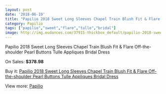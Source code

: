 ```yaml
---
layout: post
date: '2018-06-19'
title: "Papilio 2018 Sweet Long Sleeves Chapel Train Blush Fit & Flare Off-the-shoulder Pearl Buttons Tulle Appliques Bridal Dress"
category: Papilio
tags: ["papilio","sweet","flare","tulle","bridal"]
image: http://img.eudances.com/37915-thickbox_default/papilio-2018-sweet-long-sleeves-chapel-train-blush-fit-flare-off-the-shoulder-pearl-buttons-tulle-appliques-bridal-dress.jpg
---
```

Papilio 2018 Sweet Long Sleeves Chapel Train Blush Fit & Flare Off-the-shoulder Pearl Buttons Tulle Appliques Bridal Dress

On Sales: **$378.98**
<a href="https://www.eudances.com/en/papilio/11202-papilio-2018-sweet-long-sleeves-chapel-train-blush-fit-flare-off-the-shoulder-pearl-buttons-tulle-appliques-bridal-dress.html"><amp-img layout="responsive" width="600" height="600" src="//img.eudances.com/37915-thickbox_default/papilio-2018-sweet-long-sleeves-chapel-train-blush-fit-flare-off-the-shoulder-pearl-buttons-tulle-appliques-bridal-dress.jpg" alt="Papilio 2018 Sweet Long Sleeves Chapel Train Blush Fit & Flare Off-the-shoulder Pearl Buttons Tulle Appliques Bridal Dress 0" /></a>
<a href="https://www.eudances.com/en/papilio/11202-papilio-2018-sweet-long-sleeves-chapel-train-blush-fit-flare-off-the-shoulder-pearl-buttons-tulle-appliques-bridal-dress.html"><amp-img layout="responsive" width="600" height="600" src="//img.eudances.com/37916-thickbox_default/papilio-2018-sweet-long-sleeves-chapel-train-blush-fit-flare-off-the-shoulder-pearl-buttons-tulle-appliques-bridal-dress.jpg" alt="Papilio 2018 Sweet Long Sleeves Chapel Train Blush Fit & Flare Off-the-shoulder Pearl Buttons Tulle Appliques Bridal Dress 1" /></a>

Buy it: [Papilio 2018 Sweet Long Sleeves Chapel Train Blush Fit & Flare Off-the-shoulder Pearl Buttons Tulle Appliques Bridal Dress](https://www.eudances.com/en/papilio/11202-papilio-2018-sweet-long-sleeves-chapel-train-blush-fit-flare-off-the-shoulder-pearl-buttons-tulle-appliques-bridal-dress.html "Papilio 2018 Sweet Long Sleeves Chapel Train Blush Fit & Flare Off-the-shoulder Pearl Buttons Tulle Appliques Bridal Dress")

View more: [Papilio](https://www.eudances.com/en/182-papilio "Papilio")